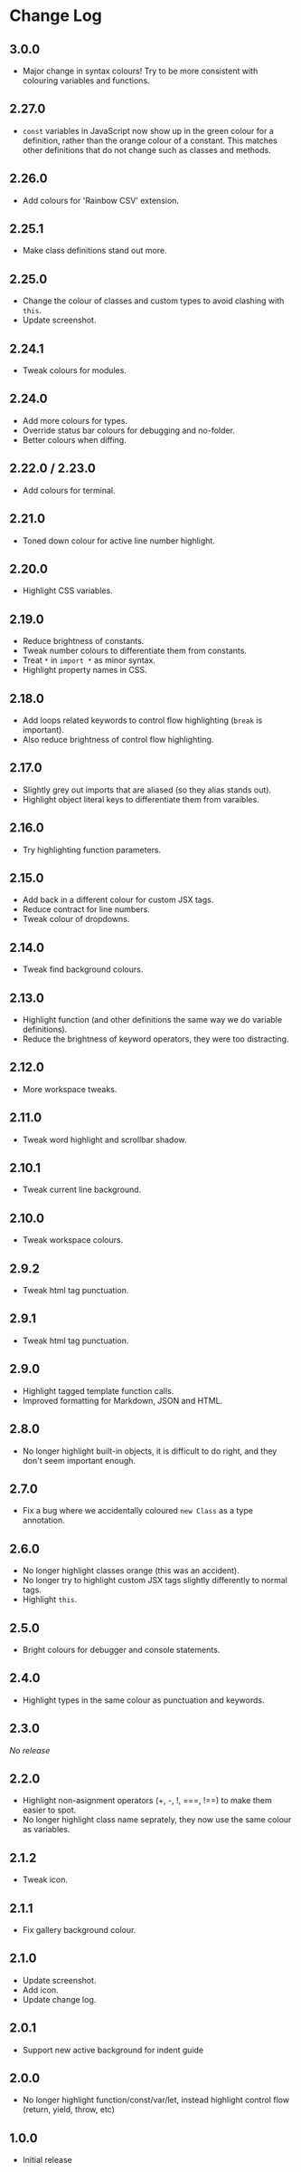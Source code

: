 # Change Log

## 3.0.0

- Major change in syntax colours!
  Try to be more consistent with colouring variables and functions.

## 2.27.0

- `const` variables in JavaScript now show up in the green colour for a definition, rather than the orange colour of a constant. This matches other definitions that do not change such as classes and methods.

## 2.26.0

- Add colours for 'Rainbow CSV' extension.

## 2.25.1

- Make class definitions stand out more.

## 2.25.0

- Change the colour of classes and custom types to avoid clashing with `this`.
- Update screenshot.

## 2.24.1

- Tweak colours for modules.

## 2.24.0

- Add more colours for types.
- Override status bar colours for debugging and no-folder.
- Better colours when diffing.

## 2.22.0 / 2.23.0

- Add colours for terminal.

## 2.21.0

- Toned down colour for active line number highlight.

## 2.20.0

- Highlight CSS variables.

## 2.19.0

- Reduce brightness of constants.
- Tweak number colours to differentiate them from constants.
- Treat `*` in `import *` as minor syntax.
- Highlight property names in CSS.

## 2.18.0

- Add loops related keywords to control flow highlighting (`break` is important).
- Also reduce brightness of control flow highlighting.

## 2.17.0

- Slightly grey out imports that are aliased (so they alias stands out).
- Highlight object literal keys to differentiate them from varaibles.

## 2.16.0

- Try highlighting function parameters.

## 2.15.0

- Add back in a different colour for custom JSX tags.
- Reduce contract for line numbers.
- Tweak colour of dropdowns.

## 2.14.0

- Tweak find background colours.

## 2.13.0

- Highlight function (and other definitions the same way we do variable definitions).
- Reduce the brightness of keyword operators, they were too distracting.

## 2.12.0

- More workspace tweaks.

## 2.11.0

- Tweak word highlight and scrollbar shadow.

## 2.10.1

- Tweak current line background.

## 2.10.0

- Tweak workspace colours.

## 2.9.2

- Tweak html tag punctuation.

## 2.9.1

- Tweak html tag punctuation.

## 2.9.0

- Highlight tagged template function calls.
- Improved formatting for Markdown, JSON and HTML.

## 2.8.0

- No longer highlight built-in objects, it is difficult to do right, and they
  don't seem important enough.

## 2.7.0

- Fix a bug where we accidentally coloured `new Class` as a type annotation.

## 2.6.0

- No longer highlight classes orange (this was an accident).
- No longer try to highlight custom JSX tags slightly differently to normal tags.
- Highlight `this`.

## 2.5.0

- Bright colours for debugger and console statements.

## 2.4.0

- Highlight types in the same colour as punctuation and keywords.

## 2.3.0

_No release_

## 2.2.0

- Highlight non-asignment operators (+, -, !, ===, !==) to make them easier to spot.
- No longer highlight class name seprately, they now use the same colour as variables.

## 2.1.2

- Tweak icon.

## 2.1.1

- Fix gallery background colour.

## 2.1.0

- Update screenshot.
- Add icon.
- Update change log.

## 2.0.1

- Support new active background for indent guide

## 2.0.0
- No longer highlight function/const/var/let, instead highlight control flow (return, yield, throw, etc)

## 1.0.0
- Initial release
